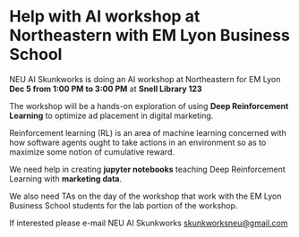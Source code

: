 # Help with AI workshop at Northeastern with EM Lyon Business School

NEU AI Skunkworks is doing an AI workshop at Northeastern for EM Lyon
**Dec 5 from 1:00 PM to 3:00 PM** at **Snell Library 123**

The workshop will be a hands-on exploration of using **Deep Reinforcement Learning** to optimize ad placement in digital marketing.

Reinforcement learning (RL) is an area of machine learning concerned with how software agents ought to take actions in an environment so as to maximize some notion of cumulative reward.

We need help in creating **jupyter notebooks** teaching Deep Reinforcement Learning with **marketing data**.

We also need TAs on the day of the workshop that work with the EM Lyon Business School students for the lab portion of the workshop.

If interested please e-mail NEU AI Skunkworks skunkworksneu@gmail.com